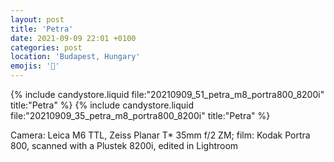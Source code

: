 ```yaml
---
layout: post
title: 'Petra'
date: 2021-09-09 22:01 +0100
categories: post
location: 'Budapest, Hungary'
emojis: '🔞'
---
```


{% include candystore.liquid file:"20210909_51_petra_m8_portra800_8200i" title:"Petra" %}
{% include candystore.liquid file:"20210909_35_petra_m8_portra800_8200i" title:"Petra" %}

Camera: Leica M6 TTL, Zeiss Planar T\* 35mm f/2 ZM; film: Kodak Portra 800, scanned with a Plustek 8200i, edited in Lightroom
